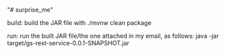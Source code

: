 "# surprise_me" 

build:
build the JAR file with ./mvnw clean package

run:
run the built JAR file/the one attached in my email, as follows:
java -jar target/gs-rest-service-0.0.1-SNAPSHOT.jar